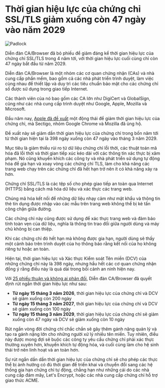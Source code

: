 # Thời gian hiệu lực của chứng chỉ SSL/TLS giảm xuống còn 47 ngày vào năm 2029

![Padlock](https://www.bleepstatic.com/content/hl-images/2024/01/29/padlock.jpg)

Diễn đàn CA/Browser đã bỏ phiếu để giảm đáng kể thời gian hiệu lực của chứng chỉ SSL/TLS trong 4 năm tới, với thời gian hiệu lực cuối cùng chỉ còn 47 ngày bắt đầu từ năm 2029.

Diễn đàn CA/Browser là một nhóm các cơ quan chứng nhận (CAs) và nhà cung cấp phần mềm, bao gồm cả các nhà phát triển trình duyệt, làm việc cùng nhau để thiết lập và duy trì các tiêu chuẩn bảo mật cho các chứng chỉ số được sử dụng trong giao tiếp Internet.

Các thành viên của nó bao gồm các CA lớn như DigiCert và GlobalSign, cũng như các nhà cung cấp trình duyệt như Google, Apple, Mozilla và Microsoft.

Đầu năm nay, [Apple đã đề xuất](http://groups.google.com/a/groups.cabforum.org/g/servercert-wg/c/bvWh5RN6tYI) một động thái để giảm thời gian hiệu lực của chứng chỉ, mà Sectigo, nhóm Google Chrome và Mozilla đã ủng hộ.

Đề xuất này sẽ giảm dần thời gian hiệu lực của chứng chỉ trong bốn năm tới từ thời gian hiện tại là 398 ngày xuống còn 47 ngày vào tháng 3 năm 2029.

Mục tiêu là giảm thiểu rủi ro từ dữ liệu chứng chỉ lỗi thời, các thuật toán mã hóa đã lỗi thời và thời gian tiếp xúc kéo dài với các thông tin xác thực bị xâm phạm. Nó cũng khuyến khích các công ty và nhà phát triển sử dụng tự động hóa để gia hạn và xoay vòng các chứng chỉ TLS, làm cho khả năng các trang web chạy trên các chứng chỉ đã hết hạn trở nên ít có khả năng xảy ra hơn.

Chứng chỉ SSL/TLS là các tệp số cho phép giao tiếp an toàn qua Internet (HTTPS) bằng cách mã hóa dữ liệu và xác thực các trang web.

Chúng mã hóa kết nối để những dữ liệu nhạy cảm như mật khẩu và thông tin thẻ tín dụng được nhập vào các mẫu trên trang web không thể bị kẻ tấn công chặn giữa đường.

Các chứng chỉ này cũng được sử dụng để xác thực trang web và đảm bảo tính toàn vẹn của dữ liệu, nghĩa là thông tin trao đổi giữa người dùng và máy chủ không bị can thiệp.

Khi các chứng chỉ đó hết hạn mà không được gia hạn, người dùng sẽ thấy một cảnh báo trên trình duyệt của họ thông báo rằng kết nối của họ không riêng tư hoặc an toàn.

Hiện tại, thời gian hiệu lực và Xác thực Kiểm soát Tên miền (DCV) của những chứng chỉ này là 398 ngày, nhưng hầu hết các cơ quan chứng nhận đồng ý rằng điều này là quá dài trong bối cảnh an ninh hiện nay.

Với [25 phiếu thuận và không ai phản đối](https://groups.google.com/a/groups.cabforum.org/g/servercert-wg/c/9768xgUUfhQ?pli=1), Diễn đàn CA/Browser đã quyết định rút ngắn thời gian hiệu lực như sau:

* **Từ ngày 15 tháng 3 năm 2026**, thời gian hiệu lực của chứng chỉ và DCV sẽ giảm xuống còn 200 ngày
* **Từ ngày 15 tháng 3 năm 2027**, thời gian hiệu lực của chứng chỉ và DCV sẽ giảm xuống còn 100 ngày
* **Từ ngày 15 tháng 3 năm 2029**, thời gian hiệu lực của chứng chỉ sẽ giảm xuống còn 47 ngày và DCV sẽ giảm xuống còn 10 ngày

Rút ngắn vòng đời chứng chỉ chắc chắn sẽ gây thêm gánh nặng quản lý và tạo ra gánh nặng lớn cho những người xử lý nhiều tên miền. Tuy nhiên, điều này được mong đợi sẽ buộc các công ty yêu cầu chứng chỉ phải xác thực thường xuyên hơn, khuyến khích tự động hóa, và cuối cùng làm cho hệ sinh thái trở nên linh hoạt và an toàn hơn.

Sự rút ngắn dần dần thời gian hiệu lực của chứng chỉ sẽ cho phép các thực thể bị ảnh hưởng có đủ thời gian để triển khai và chuyển đổi sang các hệ thống gia hạn chứng chỉ tự động, chẳng hạn như những cái do các nhà cung cấp đám mây, Let's Encrypt, hoặc các nhà cung cấp chứng chỉ hỗ trợ giao thức ACME.
